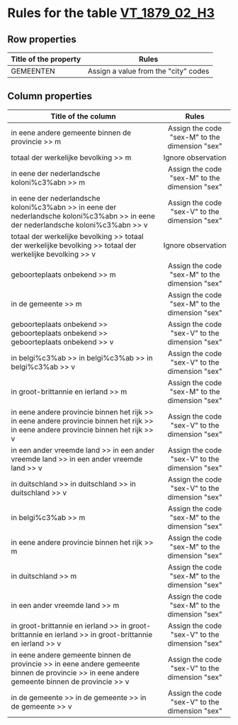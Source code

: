 # Rules for the table [VT_1879_02_H3](https://github.com/cgueret/DataDump/blob/master/xls-marked/VT_1879_02_H3_marked.xls?raw=true)
## Row properties
| Title of the property | Rules |
| --------------------- |:-----:|
| GEMEENTEN | Assign a value from the "city" codes |
## Column properties
| Title of the column | Rules |
| --------------------- |:-----:|
| in eene andere gemeente binnen de provincie >> m | Assign the code "sex-M" to the dimension "sex" |
| totaal der werkelijke bevolking >> m | Ignore observation |
| in eene der nederlandsche koloni%c3%abn >> m | Assign the code "sex-M" to the dimension "sex" |
| in eene der nederlandsche koloni%c3%abn >> in eene der nederlandsche koloni%c3%abn >> in eene der nederlandsche koloni%c3%abn >> v | Assign the code "sex-V" to the dimension "sex" |
| totaal der werkelijke bevolking >> totaal der werkelijke bevolking >> totaal der werkelijke bevolking >> v | Ignore observation |
| geboorteplaats onbekend >> m | Assign the code "sex-M" to the dimension "sex" |
| in de gemeente >> m | Assign the code "sex-M" to the dimension "sex" |
| geboorteplaats onbekend >> geboorteplaats onbekend >> geboorteplaats onbekend >> v | Assign the code "sex-V" to the dimension "sex" |
| in belgi%c3%ab >> in belgi%c3%ab >> in belgi%c3%ab >> v | Assign the code "sex-V" to the dimension "sex" |
| in groot-brittannie en ierland >> m | Assign the code "sex-M" to the dimension "sex" |
| in eene andere provincie binnen het rijk >> in eene andere provincie binnen het rijk >> in eene andere provincie binnen het rijk >> v | Assign the code "sex-V" to the dimension "sex" |
| in een ander vreemde land >> in een ander vreemde land >> in een ander vreemde land >> v | Assign the code "sex-V" to the dimension "sex" |
| in duitschland >> in duitschland >> in duitschland >> v | Assign the code "sex-V" to the dimension "sex" |
| in belgi%c3%ab >> m | Assign the code "sex-M" to the dimension "sex" |
| in eene andere provincie binnen het rijk >> m | Assign the code "sex-M" to the dimension "sex" |
| in duitschland >> m | Assign the code "sex-M" to the dimension "sex" |
| in een ander vreemde land >> m | Assign the code "sex-M" to the dimension "sex" |
| in groot-brittannie en ierland >> in groot-brittannie en ierland >> in groot-brittannie en ierland >> v | Assign the code "sex-V" to the dimension "sex" |
| in eene andere gemeente binnen de provincie >> in eene andere gemeente binnen de provincie >> in eene andere gemeente binnen de provincie >> v | Assign the code "sex-V" to the dimension "sex" |
| in de gemeente >> in de gemeente >> in de gemeente >> v | Assign the code "sex-V" to the dimension "sex" |
